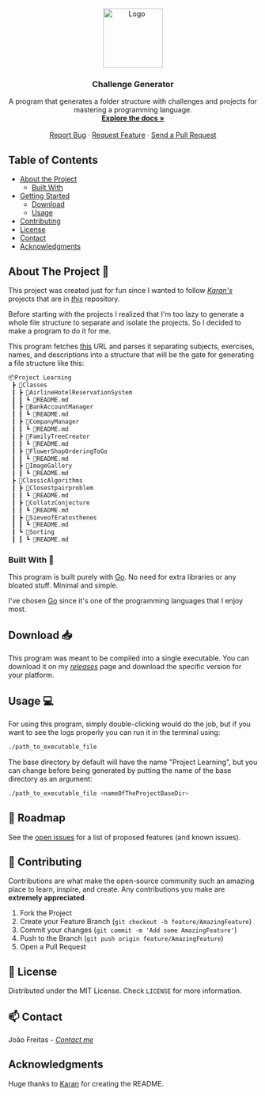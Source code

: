 <br />
<p align="center">
  <a href="https://github.com/joaoofreitas/challenge-generator">
    <img src="https://raw.githubusercontent.com/egonelbre/gophers/master/vector/superhero/standing.svg" alt="Logo" width="120" height="120">
  </a>
</br>
  <h3 align="center">Challenge Generator</h3>

  <p align="center">
    A program that generates a folder structure with challenges and projects for mastering a programming language.
    <br />
    <a href="https://github.com/joaoofreitas/challenge-generator/"><strong>Explore the docs »</strong></a>
    <br />
    <br />
    <a href="https://github.com/joaoofreitas/challenge-generator/issues">Report Bug</a>
    ·
    <a href="https://github.com/joaoofreitas/challenge-generator/issues">Request Feature</a>
    ·
    <a href="https://github.com/joaoofreitas/challenge-generator/pulls">Send a Pull Request</a>
  </p>
</p>



## Table of Contents

* [About the Project](#about-the-project)
  * [Built With](#built-with)
* [Getting Started](#getting-started)
  * [Download](#download)
  * [Usage](#usage)
* [Contributing](#contributing)
* [License](#license)
* [Contact](#contact)
* [Acknowledgments](#acknowledgments)



## About The Project 🤠

This project was created just for fun since I wanted to follow [_Karan's_](https://github.com/karan) projects that are in [_this_](https://github.com/karan/Projects) repository.

Before starting with the projects I realized that I'm too lazy to generate a whole file structure to separate and isolate the projects. So I decided to make a program to do it for me.

This program fetches [this](https://raw.githubusercontent.com/karan/Projects/master/README.md) URL and parses it separating subjects, exercises, names, and descriptions into a structure that will be the gate for generating a file structure like this:

```bash
📦Project Learning
 ┣ 📂Classes
 ┃ ┣ 📂AirlineHotelReservationSystem
 ┃ ┃ ┗ 📜README.md
 ┃ ┣ 📂BankAccountManager
 ┃ ┃ ┗ 📜README.md
 ┃ ┣ 📂CompanyManager
 ┃ ┃ ┗ 📜README.md
 ┃ ┣ 📂FamilyTreeCreator
 ┃ ┃ ┗ 📜README.md
 ┃ ┣ 📂FlowerShopOrderingToGo
 ┃ ┃ ┗ 📜README.md
 ┃ ┣ 📂ImageGallery
 ┃ ┃ ┗ 📜README.md
 ┣ 📂ClassicAlgorithms
 ┃ ┣ 📂Closestpairproblem
 ┃ ┃ ┗ 📜README.md
 ┃ ┣ 📂CollatzConjecture
 ┃ ┃ ┗ 📜README.md
 ┃ ┣ 📂SieveofEratosthenes
 ┃ ┃ ┗ 📜README.md
 ┃ ┗ 📂Sorting
 ┃ ┃ ┗ 📜README.md
```

### Built With 🔨

This program is built purely with [Go](https://golang.org/). No need for extra libraries or any bloated stuff. Minimal and simple.

I've chosen [Go](https://golang.org/) since it's one of the programming languages that I enjoy most.

## Download 📥

This program was meant to be compiled into a single executable. You can download it on my [_releases_](https://github.com/joaoofreitas/challenge-generator/releases) page and download the specific version for your platform.

## Usage 💻

For using this program, simply double-clicking would do the job, but if you want to see the logs properly you can run it in the terminal using:

``` bash
./path_to_executable_file
```

The base directory by default will have the name "Project Learning", but you can change before being generated by putting the name of the base directory as an argument:

``` bash
./path_to_executable_file <nameOfTheProjectBaseDir>
```

## 🚧 Roadmap

See the [open issues](https://github.com/joaoofreitas/challenge-generator/issues) for a list of proposed features (and known issues).


## 🤝 Contributing

Contributions are what make the open-source community such an amazing place to learn, inspire, and create. Any contributions you make are **extremely appreciated**.

1. Fork the Project
2. Create your Feature Branch (`git checkout -b feature/AmazingFeature`)
3. Commit your changes (`git commit -m 'Add some AmazingFeature'`)
4. Push to the Branch (`git push origin feature/AmazingFeature`)
5. Open a Pull Request


## 📝 License

Distributed under the MIT License. Check `LICENSE` for more information.

## 📫 Contact

João Freitas - <a href="mailto:joaoofreitas@pm.me">_Contact me_</a>


## Acknowledgments

Huge thanks to [Karan](https://github.com/karan) for creating the README.